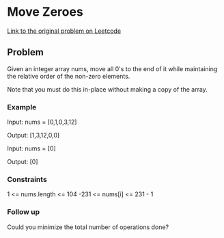 # Move Zeroes

[Link to the original problem on Leetcode](https://leetcode.com/problems/move-zeroes/)

## Problem

Given an integer array nums, move all 0's to the end of it while maintaining the relative order of the non-zero elements.

Note that you must do this in-place without making a copy of the array.

### Example

Input: 
nums = [0,1,0,3,12]

Output: 
[1,3,12,0,0]

Input: 
nums = [0]

Output: 
[0]

### Constraints

1 <= nums.length <= 104
-231 <= nums[i] <= 231 - 1

### Follow up
Could you minimize the total number of operations done?
